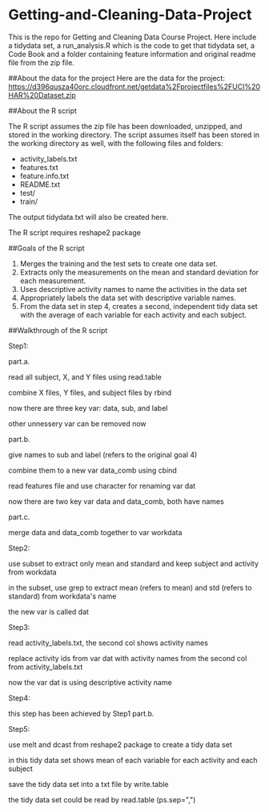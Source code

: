 # Getting-and-Cleaning-Data-Project
This is the repo for Getting and Cleaning Data Course Project. Here include a tidydata set, a run_analysis.R which is the code to get that tidydata set, a Code Book and a folder containing feature information and original readme file from the zip file.

##About the data for the project 
Here are the data for the project:
https://d396qusza40orc.cloudfront.net/getdata%2Fprojectfiles%2FUCI%20HAR%20Dataset.zip 

##About the R script
<p>The R script assumes the zip file has been downloaded, unzipped, and stored in the working directory. The script assumes itself has been stored in the working directory as well, with the following files and folders: </p>
<ul>
<li>activity_labels.txt</li>
<li>features.txt</li>
<li>feature.info.txt</li>
<li>README.txt</li>
<li>test/</li>
<li>train/</li>
</ul>
<p>The output tidydata.txt will also be created here.</p>
<p>The R script requires reshape2 package </p>

##Goals of the R script 
1. Merges the training and the test sets to create one data set.
2. Extracts only the measurements on the mean and standard deviation for each measurement. 
3. Uses descriptive activity names to name the activities in the data set
4. Appropriately labels the data set with descriptive variable names. 
5. From the data set in step 4, creates a second, independent tidy data set with the average of each variable for each activity and each subject.

##Walkthrough of the R script
<p>Step1:</p> 
<p>part.a.</p>
<p>read all subject, X, and Y files using read.table </p>
<p>combine X files, Y files, and subject files by rbind </p>
<p>now there are three key var: data, sub, and label</p>
<p>other unnessery var can be removed now</p>
<p>part.b.</p> 
<p>give names to sub and label (refers to the original goal 4) </p>
<p>combine them to a new var data_comb using cbind </p>
<p>read features file and use character for renaming var dat</p>
<p>now there are two key var data and data_comb, both have names</p> 
<p>part.c. </p>
<p>merge data and data_comb together to var workdata </p>
    
<p>Step2:</p>
<p>use subset to extract only mean and standard and keep subject and activity from workdata</p>
<p>in the subset, use grep to extract mean (refers to mean) and std (refers to standard) from workdata's name</p>
<p>the new var is called dat</p>

<p>Step3: </p>
<p>read activity_labels.txt, the second col shows activity names</p>
<p>replace activity ids from var dat with activity names from the second col from activity_labels.txt </p>
<p>now the var dat is using descriptive activity name</p>

<p>Step4:</p>
<p>this step has been achieved by Step1 part.b.</p>
  
<p>Step5:</p>
<p>use melt and dcast from reshape2 package to create a tidy data set</p>
<p>in this tidy data set shows mean of each variable for each activity and each subject</p>
<p>save the tidy data set into a txt file by write.table</p>
<p>the tidy data set could be read by read.table (ps.sep=",") </p>

